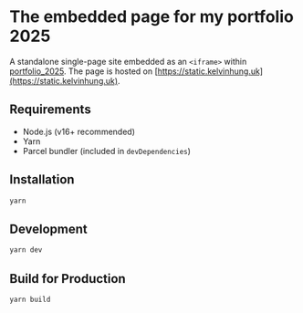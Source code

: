 # The embedded page for my portfolio 2025

A standalone single-page site embedded as an `<iframe>` within [portfolio_2025](https://kelvinhung.uk).
The page is hosted on [https://static.kelvinhung.uk](https://static.kelvinhung.uk).

## Requirements
- Node.js (v16+ recommended)
- Yarn
- Parcel bundler (included in `devDependencies`)

## Installation
```bash
yarn
```

## Development
```bash
yarn dev
```

## Build for Production
```bash
yarn build
```

